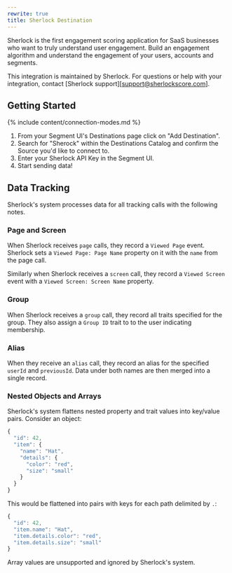 ```yaml
---
rewrite: true
title: Sherlock Destination
---
```


Sherlock is the first engagement scoring application for SaaS businesses who want to truly understand user engagement. Build an engagement algorithm and understand the engagement of your users, accounts and segments.

This integration is maintained by Sherlock. For questions or help with your integration, contact [Sherlock support][support@sherlockscore.com].


## Getting Started

{% include content/connection-modes.md %}

1. From your Segment UI's Destinations page click on "Add Destination".
2. Search for "Sherock" within the Destinations Catalog and confirm the
   Source you'd like to connect to.
3. Enter your Sherlock API Key in the Segment UI.
4. Start sending data!

## Data Tracking

Sherlock's system processes data for all tracking calls with the following notes.

### Page and Screen

When Sherlock receives `page` calls, they record a `Viewed Page` event. Sherlock sets a `Viewed Page: Page Name` property on it with the `name` from the page call.

Similarly when Sherlock receives a `screen` call, they record a `Viewed Screen` event with a `Viewed Screen: Screen Name` property.

### Group

When Sherlock receives a `group` call, they record all traits specified for the group. They also assign a `Group ID` trait to to the user indicating membership.

### Alias

When they receive an `alias` call, they record an alias for the specified `userId` and `previousId`. Data under both names are then merged into a single record.

### Nested Objects and Arrays

Sherlock's system flattens nested property and trait values into key/value pairs. Consider an object:

```javascript
{
  "id": 42,
  "item": {
    "name": "Hat",
    "details": {
      "color": "red",
      "size": "small"
    }
  }
}
```

This would be flattened into pairs with keys for each path delimited by `.`:

```javascript
{
  "id": 42,
  "item.name": "Hat",
  "item.details.color": "red",
  "item.details.size": "small"
}
```

Array values are unsupported and ignored by Sherlock's system.

